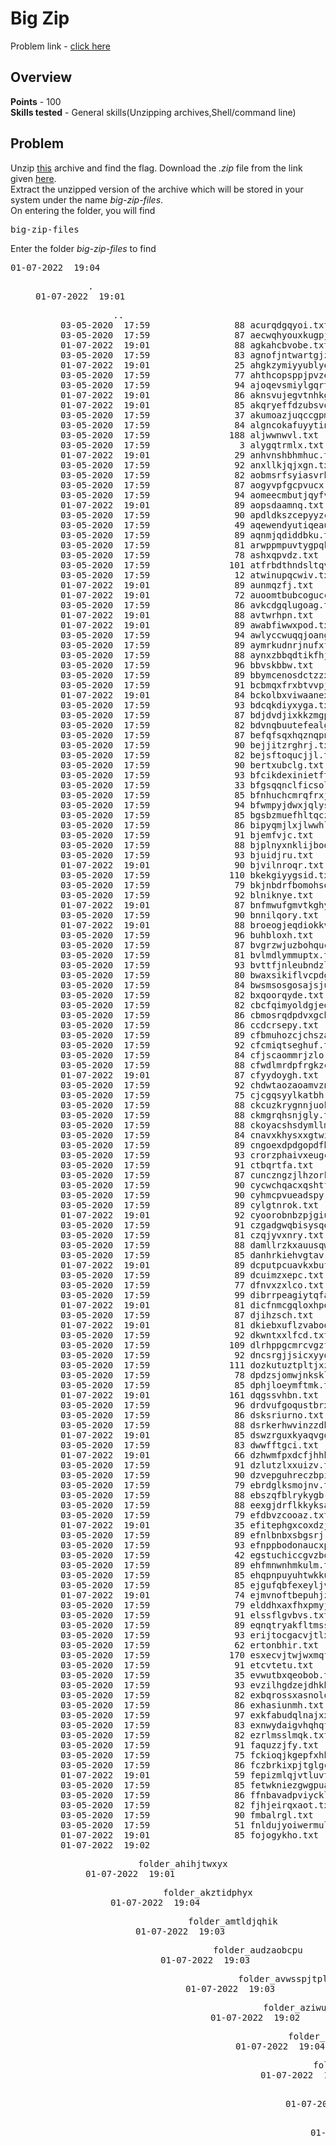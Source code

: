 <h1>Big Zip</h1>
Problem link - <a href="https://play.picoctf.org/practice/challenge/322">click here</a>
<h2>Overview</h2>
<b>Points</b> - 100<br>
<b>Skills tested</b> - General skills(Unzipping archives,Shell/command line)
<h2>Problem</h2>
Unzip <a href="https://artifacts.picoctf.net/c/554/big-zip-files.zip">this</a> archive and find the flag.
Download the <i>.zip</i> file from the link given  <a href="https://artifacts.picoctf.net/c/554/files.zip">here</a>.<br>
Extract the unzipped version of the archive which will be stored in your system under the name <i>big-zip-files</i>.<br>
On entering the folder, you will find
<pre>big-zip-files</pre>
Enter the folder <i>big-zip-files</i> to find
<pre>
01-07-2022  19:04    <DIR>          .
01-07-2022  19:01    <DIR>          ..
03-05-2020  17:59                88 acurqdgqyoi.txt
03-05-2020  17:59                87 aecwqhyouxkugpjtn.txt
01-07-2022  19:01                88 agkahcbvobe.txt
03-05-2020  17:59                83 agnofjntwartgjzq.txt
01-07-2022  19:01                25 ahgkzymiyyublyejnusurp.txt
03-05-2020  17:59                77 ahthcopsppjpvzeny.txt
03-05-2020  17:59                94 ajoqevsmiylgqrt.txt
01-07-2022  19:01                86 aknsvujegvtnhkgfhxbjz.txt
01-07-2022  19:01                85 akqryeffdzubsvowkt.txt
03-05-2020  17:59                37 akumoazjuqccgpmunktwebd.txt
03-05-2020  17:59                84 algncokafuyytinny.txt
03-05-2020  17:59               188 aljwwnwvl.txt
03-05-2020  17:59                 3 alygqtrmlx.txt
01-07-2022  19:01                29 anhvnshbhmhuc.txt
03-05-2020  17:59                92 anxllkjqjxgn.txt
03-05-2020  17:59                82 aobmsrfsyiasvrhb.txt
03-05-2020  17:59                87 aogyvpfgcpvucx.txt
03-05-2020  17:59                94 aomeecmbutjqyfvmgxcwqd.txt
01-07-2022  19:01                89 aopsdaamnq.txt
03-05-2020  17:59                90 apdldkszcepyyzcebqusit.txt
03-05-2020  17:59                49 aqewendyutiqeauv.txt
03-05-2020  17:59                89 aqnmjqdiddbku.txt
03-05-2020  17:59                81 arwppmpuvtygpqkmwewpwba.txt
03-05-2020  17:59                78 ashxqpvdz.txt
03-05-2020  17:59               101 atfrbdthndsltqvx.txt
03-05-2020  17:59                12 atwinupqcwiv.txt
01-07-2022  19:01                89 aunmqzfj.txt
01-07-2022  19:01                72 auoomtbubcogucclgmazg.txt
03-05-2020  17:59                86 avkcdgqlugoag.txt
01-07-2022  19:01                88 avtwrhpn.txt
01-07-2022  19:01                89 awabfiwwxpod.txt
03-05-2020  17:59                94 awlyccwuqqjoangsxw.txt
03-05-2020  17:59                89 aymrkudnrjnufxfdj.txt
03-05-2020  17:59                88 aynxzbbqdtikfhj.txt
03-05-2020  17:59                96 bbvskbbw.txt
03-05-2020  17:59                89 bbymcenosdctzzxcwjxhgphs.txt
03-05-2020  17:59                91 bcbmqxfrxbtvvpjm.txt
01-07-2022  19:01                84 bckolbxviwaanexbk.txt
03-05-2020  17:59                93 bdcqkdiyxyga.txt
03-05-2020  17:59                87 bdjdvdjixkkzmgpht.txt
03-05-2020  17:59                82 bdvnqbuutefealgveyiqd.txt
03-05-2020  17:59                87 befqfsqxhqznqpnmbeayfg.txt
03-05-2020  17:59                90 bejjitzrghrj.txt
03-05-2020  17:59                82 bejsftoqucjjl.txt
03-05-2020  17:59                90 bertxubclg.txt
03-05-2020  17:59                93 bfcikdexinietftdcivwdt.txt
03-05-2020  17:59                33 bfgsqqnclficsolyyzrfxh.txt
03-05-2020  17:59                85 bfnhuchcmrqfrxj.txt
03-05-2020  17:59                94 bfwmpyjdwxjqlysk.txt
03-05-2020  17:59                85 bgsbzmuefhltqczrvj.txt
03-05-2020  17:59                86 bipyqmjlxjlwwhlyiftmnboj.txt
03-05-2020  17:59                91 bjemfvjc.txt
03-05-2020  17:59                88 bjplnyxnklijbodnnll.txt
03-05-2020  17:59                93 bjuidjru.txt
01-07-2022  19:01                90 bjvilnroqr.txt
03-05-2020  17:59               110 bkekgiyygsid.txt
03-05-2020  17:59                79 bkjnbdrfbomohsofd.txt
03-05-2020  17:59                92 blniknye.txt
01-07-2022  19:01                87 bnfmwufgmvtkghydlxp.txt
03-05-2020  17:59                90 bnnilqory.txt
01-07-2022  19:01                88 broeogjeqdiokkvwxdwdk.txt
03-05-2020  17:59                96 buhbloxh.txt
03-05-2020  17:59                87 bvgrzwjuzbohquc.txt
03-05-2020  17:59                81 bvlmdlymmuptx.txt
03-05-2020  17:59                93 bvttfjnleubndzl.txt
03-05-2020  17:59                80 bwaxsikiflvcpdguzpo.txt
03-05-2020  17:59                84 bwsmsosgosajsjualveflqhz.txt
03-05-2020  17:59                82 bxqoorqyde.txt
03-05-2020  17:59                82 cbcfqimyoldgjeohtyew.txt
03-05-2020  17:59                86 cbmosrqdpdvxgchirit.txt
03-05-2020  17:59                86 ccdcrsepy.txt
03-05-2020  17:59                89 cfbmuhozcjchsza.txt
03-05-2020  17:59                92 cfcmiqtseghuf.txt
03-05-2020  17:59                84 cfjscaommrjzlo.txt
03-05-2020  17:59                88 cfwdlmrdpfrgkzc.txt
01-07-2022  19:01                87 cfyydoygh.txt
03-05-2020  17:59                92 chdwtaozaoamvzn.txt
03-05-2020  17:59                75 cjcgqsyylkatbh.txt
03-05-2020  17:59                88 ckcuzkrygnnjuokitfdwkr.txt
03-05-2020  17:59                88 ckmgrqhsnjgly.txt
03-05-2020  17:59                88 ckoyacshsdymllmxmjox.txt
03-05-2020  17:59                84 cnavxkhysxxgtwixkkp.txt
03-05-2020  17:59                89 cngoexdpdgopdfba.txt
03-05-2020  17:59                93 crorzphaivxeugcapx.txt
03-05-2020  17:59                91 ctbqrtfa.txt
03-05-2020  17:59                87 cunczngzjlhzorkzhinhiddf.txt
03-05-2020  17:59                90 cycwchqacxqshtfrpxw.txt
03-05-2020  17:59                90 cyhmcpvueadspy.txt
03-05-2020  17:59                89 cylgtnrok.txt
01-07-2022  19:01                92 cyoorobnbzpjgiutggox.txt
03-05-2020  17:59                91 czgadgwqbisysqolnn.txt
03-05-2020  17:59                81 czqjyvxnry.txt
03-05-2020  17:59                88 damllrzkxauusqwqw.txt
03-05-2020  17:59                85 danhrkiehvgtav.txt
01-07-2022  19:01                89 dcputpcuavkxbufroeyktp.txt
03-05-2020  17:59                89 dcuimzxepc.txt
03-05-2020  17:59                77 dfnvxzxlco.txt
03-05-2020  17:59                99 dibrrpeagiytqfa.txt
01-07-2022  19:01                81 dicfnmcgqloxhpobcsi.txt
03-05-2020  17:59                87 djihzsch.txt
01-07-2022  19:01                81 dkiebxuflzvaboocebgf.txt
03-05-2020  17:59                92 dkwntxxlfcd.txt
03-05-2020  17:59               109 dlrhppgcmrcvgzfxyk.txt
03-05-2020  17:59                92 dncsrgjjsicxyyotwi.txt
03-05-2020  17:59               111 dozkutuztpltjxzbewbndcp.txt
03-05-2020  17:59                78 dpdzsjomwjnksklqumyub.txt
03-05-2020  17:59                85 dphjloeymftmk.txt
01-07-2022  19:01               161 dqgssvhbn.txt
03-05-2020  17:59                96 drdvufgoqustbrxagsuz.txt
03-05-2020  17:59                86 dsksriurno.txt
03-05-2020  17:59                88 dsrkerhwvinzzdbnpfqt.txt
01-07-2022  19:01                85 dswzrguxkyaqvgqzevudu.txt
03-05-2020  17:59                83 dwwfftgci.txt
01-07-2022  19:01                66 dzhwmfpxdcfjhhhaz.txt
03-05-2020  17:59                91 dzlutzlxxuizv.txt
03-05-2020  17:59                90 dzvepguhreczbpilfplck.txt
03-05-2020  17:59                79 ebrdglksmojnv.txt
03-05-2020  17:59                88 ebszqfblrykygbr.txt
03-05-2020  17:59                88 eexgjdrflkkyksavwwvel.txt
03-05-2020  17:59                79 efdbvzcooaz.txt
01-07-2022  19:01                35 efitephgxcoxdzjrykuztrv.txt
03-05-2020  17:59                89 efnlbnbxsbgsrj.txt
03-05-2020  17:59                93 efnppbodonaucxpzeqyzltmh.txt
03-05-2020  17:59                42 egstuchiccgvzboexf.txt
03-05-2020  17:59                89 ehfmnwnhmkulm.txt
03-05-2020  17:59                85 ehqpnpuyuhtwkkutbtsoa.txt
03-05-2020  17:59                85 ejgufqbfexeyljvbzvhvti.txt
01-07-2022  19:01                74 ejmvnoftbepuhjztrpm.txt
03-05-2020  17:59                79 elddhxaxfhxpmyjzlqo.txt
03-05-2020  17:59                91 elssflgvbvs.txt
03-05-2020  17:59                89 eqnqtryakfltmss.txt
03-05-2020  17:59                93 erijtocgacvjtlxhbbiir.txt
03-05-2020  17:59                62 ertonbhir.txt
03-05-2020  17:59               170 esxecvjtwjwxmqfbp.txt
03-05-2020  17:59                91 etcvtetu.txt
03-05-2020  17:59                35 evwutbxqeobob.txt
03-05-2020  17:59                93 evzilhgdzejdhkb.txt
03-05-2020  17:59                82 exbqrossxasnolqqis.txt
03-05-2020  17:59                86 exhasiunmh.txt
03-05-2020  17:59                97 exkfabudqlnajxxhtbfvo.txt
03-05-2020  17:59                83 exnwydaigvhqhqfhup.txt
03-05-2020  17:59                82 ezrlmsslmqk.txt
03-05-2020  17:59                91 faquzzjfy.txt
03-05-2020  17:59                75 fckioqjkgepfxhhtphmi.txt
03-05-2020  17:59                86 fczbrkixpjtglgca.txt
01-07-2022  19:01                59 fepizmlqjvtluvtrfh.txt
03-05-2020  17:59                85 fetwkniezgwgpuajm.txt
03-05-2020  17:59                86 ffnbavadpviycklwm.txt
03-05-2020  17:59                82 fjhjeirqxaot.txt
03-05-2020  17:59                90 fmbalrgl.txt
03-05-2020  17:59                51 fnldujyoiwermulsc.txt
01-07-2022  19:01                85 fojogykho.txt
01-07-2022  19:02    <DIR>          folder_ahihjtwxyx
01-07-2022  19:01    <DIR>          folder_akztidphyx
01-07-2022  19:04    <DIR>          folder_amtldjqhik
01-07-2022  19:03    <DIR>          folder_audzaobcpu
01-07-2022  19:03    <DIR>          folder_avwsspjtpl
01-07-2022  19:03    <DIR>          folder_aziwuihrzs
01-07-2022  19:02    <DIR>          folder_bacjodqcbi
01-07-2022  19:04    <DIR>          folder_bbgetrgzkq
01-07-2022  19:03    <DIR>          folder_bhqrhqawuy
01-07-2022  19:01    <DIR>          folder_bkowexixjw
01-07-2022  19:01    <DIR>          folder_blruwfommb
01-07-2022  19:02    <DIR>          folder_blsoptsoyw
01-07-2022  19:04    <DIR>          folder_bonhiouupd
01-07-2022  19:02    <DIR>          folder_bsaimdjweb
01-07-2022  19:03    <DIR>          folder_cbuspegnaj
01-07-2022  19:02    <DIR>          folder_chrijeenfm
01-07-2022  19:03    <DIR>          folder_cltnqdophu
01-07-2022  19:02    <DIR>          folder_clvucdqgyl
01-07-2022  19:01    <DIR>          folder_cqwqkwgnco
01-07-2022  19:03    <DIR>          folder_cvjxzintzk
01-07-2022  19:03    <DIR>          folder_cvzmvludrs
01-07-2022  19:02    <DIR>          folder_dmjlvgcwtc
01-07-2022  19:03    <DIR>          folder_dmttswkani
01-07-2022  19:03    <DIR>          folder_dutlqpbtbe
01-07-2022  19:01    <DIR>          folder_edjlqfyqrh
01-07-2022  19:03    <DIR>          folder_ejsmvhdnkh
01-07-2022  19:02    <DIR>          folder_eqpflnlidb
01-07-2022  19:03    <DIR>          folder_etsqcjcxom
01-07-2022  19:02    <DIR>          folder_faecmxlvnp
01-07-2022  19:02    <DIR>          folder_fcfaqewzkv
01-07-2022  19:03    <DIR>          folder_fevpxssxat
01-07-2022  19:02    <DIR>          folder_fngjmsugng
01-07-2022  19:02    <DIR>          folder_fogosbxway
01-07-2022  19:01    <DIR>          folder_fqmjtuthge
01-07-2022  19:03    <DIR>          folder_fzvuudytnf
01-07-2022  19:03    <DIR>          folder_geompbqzxd
01-07-2022  19:02    <DIR>          folder_gfdesdtwcu
01-07-2022  19:03    <DIR>          folder_gmxxziwjqx
01-07-2022  19:03    <DIR>          folder_guneyklias
01-07-2022  19:03    <DIR>          folder_gyemxikwvn
01-07-2022  19:02    <DIR>          folder_hjqtcpwxby
01-07-2022  19:03    <DIR>          folder_hxarnwdtrd
01-07-2022  19:01    <DIR>          folder_hypzuqhumd
01-07-2022  19:03    <DIR>          folder_icmzigkcnw
01-07-2022  19:02    <DIR>          folder_imhdldifac
01-07-2022  19:02    <DIR>          folder_izrnblgxjd
01-07-2022  19:03    <DIR>          folder_jrcpayixfu
01-07-2022  19:02    <DIR>          folder_jwybtbdcvu
01-07-2022  19:01    <DIR>          folder_knqqchrayk
01-07-2022  19:03    <DIR>          folder_kvinourcjb
01-07-2022  19:04    <DIR>          folder_lqwdjskvcs
01-07-2022  19:03    <DIR>          folder_lwggmaaooc
01-07-2022  19:02    <DIR>          folder_lzhkhnuylz
01-07-2022  19:02    <DIR>          folder_mroxaffqrr
01-07-2022  19:03    <DIR>          folder_mtnccujynf
01-07-2022  19:03    <DIR>          folder_muyarpxlsi
01-07-2022  19:03    <DIR>          folder_mwvgvimhdc
01-07-2022  19:02    <DIR>          folder_njbcrjkdoi
01-07-2022  19:02    <DIR>          folder_nkaoakqizc
01-07-2022  19:04    <DIR>          folder_nkcavztkwb
01-07-2022  19:02    <DIR>          folder_nqbpooukfd
01-07-2022  19:02    <DIR>          folder_nscwbcvogl
01-07-2022  19:03    <DIR>          folder_ntjgibnjmx
01-07-2022  19:03    <DIR>          folder_nwspazpqqd
01-07-2022  19:04    <DIR>          folder_oetovspdce
01-07-2022  19:03    <DIR>          folder_ofovjtgpwa
01-07-2022  19:04    <DIR>          folder_oujhxaidup
01-07-2022  19:03    <DIR>          folder_ovlozxgwts
01-07-2022  19:03    <DIR>          folder_ovvezqltve
01-07-2022  19:02    <DIR>          folder_oytxufxiii
01-07-2022  19:04    <DIR>          folder_pmbymkjcya
01-07-2022  19:02    <DIR>          folder_psxdzgflqc
01-07-2022  19:03    <DIR>          folder_ptzamcbltj
01-07-2022  19:01    <DIR>          folder_qhscwikodv
01-07-2022  19:03    <DIR>          folder_qitlpxqeli
01-07-2022  19:03    <DIR>          folder_qsvuebxszi
01-07-2022  19:03    <DIR>          folder_qtpzzufiif
01-07-2022  19:01    <DIR>          folder_qxwkxseuqs
01-07-2022  19:02    <DIR>          folder_radrvnnasd
01-07-2022  19:02    <DIR>          folder_rasawtmevb
01-07-2022  19:03    <DIR>          folder_rjbcmioctq
01-07-2022  19:03    <DIR>          folder_rjvnlxyofr
01-07-2022  19:01    <DIR>          folder_rzmrqygplj
01-07-2022  19:02    <DIR>          folder_sbvaeypacm
01-07-2022  19:02    <DIR>          folder_sowfjtixdy
01-07-2022  19:04    <DIR>          folder_sxabgsqxvb
01-07-2022  19:03    <DIR>          folder_tbhshnnhwd
01-07-2022  19:04    <DIR>          folder_tdhydyuvdy
01-07-2022  19:01    <DIR>          folder_tjrjqqmiku
01-07-2022  19:02    <DIR>          folder_trxwljhoxs
01-07-2022  19:02    <DIR>          folder_tsqkkiiovy
01-07-2022  19:02    <DIR>          folder_twuizabyzr
01-07-2022  19:01    <DIR>          folder_upmnuvdruy
01-07-2022  19:04    <DIR>          folder_uqzuntjyvm
01-07-2022  19:02    <DIR>          folder_usagrfaixh
01-07-2022  19:01    <DIR>          folder_uxvqunebny
01-07-2022  19:03    <DIR>          folder_vikrydtvwa
01-07-2022  19:02    <DIR>          folder_vkbphysfda
01-07-2022  19:04    <DIR>          folder_vlsainekkd
01-07-2022  19:01    <DIR>          folder_vpveoiyibn
01-07-2022  19:04    <DIR>          folder_vutirmgutz
01-07-2022  19:04    <DIR>          folder_wdhgdgrbfc
01-07-2022  19:02    <DIR>          folder_wgdcdmekky
01-07-2022  19:03    <DIR>          folder_wrdnrcybcd
01-07-2022  19:02    <DIR>          folder_wxadangttv
01-07-2022  19:01    <DIR>          folder_wxwuccjcgo
01-07-2022  19:02    <DIR>          folder_xcjkkezjhy
01-07-2022  19:04    <DIR>          folder_xcrvrhtzsx
01-07-2022  19:03    <DIR>          folder_xehkkhqjny
01-07-2022  19:03    <DIR>          folder_xikaalbeii
01-07-2022  19:04    <DIR>          folder_xmhgnljztz
01-07-2022  19:02    <DIR>          folder_xncqtawnlz
01-07-2022  19:02    <DIR>          folder_xtshijybzy
01-07-2022  19:03    <DIR>          folder_ykefifmclf
01-07-2022  19:01    <DIR>          folder_ywdgheanll
01-07-2022  19:03    <DIR>          folder_yxrogskwkf
01-07-2022  19:02    <DIR>          folder_yyocxcaojm
01-07-2022  19:01    <DIR>          folder_zcnvekqcsp
01-07-2022  19:02    <DIR>          folder_zxncalkvzm
03-05-2020  17:59                95 foscvapeukcj.txt
03-05-2020  17:59                81 fozjmvtltsrrnlinlvika.txt
03-05-2020  17:59                87 fqyrjgsncfofueunn.txt
03-05-2020  17:59                88 fudfsewmaafsbniiyktzr.txt
03-05-2020  17:59                83 fvrapzgdkhtotqqwxntpkdg.txt
03-05-2020  17:59                92 fvwfxrzdgyvljfwfogpz.txt
01-07-2022  19:01                92 fwuybefdoofkyrvgouwz.txt
01-07-2022  19:01                88 fxmywnktcrvdeqkmfe.txt
01-07-2022  19:01                80 fyhcvbucfglxobq.txt
01-07-2022  19:01                85 fyhthtqanefcqiqkwmpst.txt
03-05-2020  17:59               169 fymuoazrfsnxecsvgtzn.txt
03-05-2020  17:59                89 fzkzwxylpgnoeoxtt.txt
03-05-2020  17:59                90 fzucrufdpuplrinccgm.txt
03-05-2020  17:59                82 gbdmyfpixqbrlmkzys.txt
03-05-2020  17:59                46 gbeflxegbqgh.txt
03-05-2020  17:59                90 gctmujtpbeuowqktskbdwwc.txt
01-07-2022  19:01                83 gdejqcrteheraawufydir.txt
03-05-2020  17:59                81 ggjvczcruzkkmftr.txt
03-05-2020  17:59                90 ggpvwvhmzbhvzwcpahfzf.txt
01-07-2022  19:01                21 gigulxxejwckol.txt
03-05-2020  17:59                87 gkfhhpvyoajvjmdthlpo.txt
03-05-2020  17:59                95 gkfzsbtnuklomoeihnr.txt
01-07-2022  19:01                79 gkqhpxxarsxwxqn.txt
01-07-2022  19:01                96 gkwjldgxkzflahh.txt
01-07-2022  19:01                88 gmdzwcfh.txt
01-07-2022  19:01                37 gnvqxpacdymyijixhdb.txt
03-05-2020  17:59                90 gqnfawhjzrstw.txt
01-07-2022  19:01                88 gqoghzrxnfzxve.txt
03-05-2020  17:59                85 gsozpsblaquyqubqzmzbvdhn.txt
03-05-2020  17:59                89 gubhbqcbyabdpbm.txt
03-05-2020  17:59                86 guhdpkchn.txt
01-07-2022  19:01                89 guhmqinbazvgovwjxf.txt
03-05-2020  17:59                86 gwkbakqqr.txt
03-05-2020  17:59                23 gwpknueybwxg.txt
03-05-2020  17:59                82 gxvdvbvlrvqpxrwlyfvhjea.txt
03-05-2020  17:59               104 gzcicadxxdhdlazay.txt
03-05-2020  17:59                86 gzmlzunurqco.txt
03-05-2020  17:59                90 gzunuopftivut.txt
03-05-2020  17:59                81 hbmvswuso.txt
03-05-2020  17:59                89 hcfiukmxxznnhrhujg.txt
03-05-2020  17:59                90 hcigdurjdsdxppicqek.txt
03-05-2020  17:59                82 hcshrptzbru.txt
03-05-2020  17:59                90 hcwfqhgxmgactlgupuvjji.txt
03-05-2020  17:59                88 hczpmrstcfz.txt
03-05-2020  17:59                28 heacmdencfnuswak.txt
03-05-2020  17:59                91 hehqscbcpnublxaybula.txt
01-07-2022  19:01                87 henbmugabzzqokxpydbsufai.txt
03-05-2020  17:59                93 hhqpobbwl.txt
03-05-2020  17:59                86 hhrqhaqqwgwgeoijgnievqt.txt
03-05-2020  17:59                91 hjezfeetfgpo.txt
03-05-2020  17:59                19 hkpqijxokeigqxfplafskhvf.txt
03-05-2020  17:59                89 hlbummkhnqv.txt
03-05-2020  17:59               175 hllhxlvvdgiii.txt
03-05-2020  17:59                88 hlwulnwujjmmoezjm.txt
03-05-2020  17:59                26 hmdkumdh.txt
03-05-2020  17:59                91 hoabnwdmqxtvjidouyl.txt
03-05-2020  17:59                89 hoknooruxubzdylidmxmirpx.txt
03-05-2020  17:59                83 hoqzvcxttkbxzpdiihkm.txt
03-05-2020  17:59                85 hozkukutzpzxdkyv.txt
03-05-2020  17:59                89 hquhlocwkeobuxpzwj.txt
03-05-2020  17:59                86 hsotdrvwofionfjgulbdwun.txt
03-05-2020  17:59                89 hulepsmrgwvxuyac.txt
03-05-2020  17:59                98 hurelfscaplaustaibkv.txt
03-05-2020  17:59                96 hvyesmomjlilmwbk.txt
03-05-2020  17:59                80 hwszdzwihufkjk.txt
01-07-2022  19:01                86 hwyilhqczfuynxszcmhshp.txt
01-07-2022  19:01                89 hyigflomcweq.txt
03-05-2020  17:59                91 hylbekyrhmdnfzpbffz.txt
03-05-2020  17:59                83 iadfbuucsuh.txt
03-05-2020  17:59                80 iaigmrupwabdslyfnae.txt
01-07-2022  19:01                93 idvvniidkwcpwuavzgvqfn.txt
03-05-2020  17:59                91 ifvfczvcjyuesxiltlzyvzcw.txt
03-05-2020  17:59                84 igikhevnxqkczkbpkz.txt
03-05-2020  17:59                87 igqecbsf.txt
03-05-2020  17:59                90 igxzpywy.txt
03-05-2020  17:59                32 ihdqlnnfpedd.txt
03-05-2020  17:59               111 ihuiuiltlas.txt
03-05-2020  17:59                89 ikcgeram.txt
01-07-2022  19:01                84 ikurqussssfhpfcbw.txt
01-07-2022  19:01                90 ilmgqurbzs.txt
03-05-2020  17:59                93 inczjboudkdqwjltstjbi.txt
03-05-2020  17:59                95 inhhxzpctl.txt
03-05-2020  17:59                83 iqjjivkwlgsiqj.txt
03-05-2020  17:59                88 iserhlwdhhc.txt
03-05-2020  17:59                94 itkmaptvdhmabicd.txt
01-07-2022  19:01                91 itttrfbeajzjmgufqwueip.txt
03-05-2020  17:59                91 iulkpjkvdjmgnechkpg.txt
03-05-2020  17:59                80 iwbtrxdiufdapybozsl.txt
03-05-2020  17:59               180 iwhnbrelcihfsnlailg.txt
03-05-2020  17:59                86 iwqsvthweriaeryzlsulavq.txt
03-05-2020  17:59                89 ixnjdvrtxbjqokbklmksqm.txt
01-07-2022  19:01                71 iynjmlifzqlnf.txt
03-05-2020  17:59                89 iyqhdruthzvgf.txt
03-05-2020  17:59                85 izktphvzmx.txt
03-05-2020  17:59                88 jfhfsilzxewqxooqpius.txt
01-07-2022  19:01                90 jflgpeyjfsnzmomlokdut.txt
03-05-2020  17:59                83 jhohfyuhp.txt
01-07-2022  19:01                75 jhutpvthg.txt
03-05-2020  17:59                82 jkmaaypzg.txt
03-05-2020  17:59                94 jkpohoxp.txt
03-05-2020  17:59                89 jkshtszwkbvw.txt
03-05-2020  17:59                64 jktgoqaioszlmjlt.txt
03-05-2020  17:59                89 jmldtllmiobmxwxcxsatpbr.txt
03-05-2020  17:59                89 jowjtidhtqncswpx.txt
03-05-2020  17:59                84 jppbdlyppdicnjfhqqplaq.txt
03-05-2020  17:59                15 jpvaawkrpno.txt
03-05-2020  17:59                88 jrdzivoqwdmt.txt
01-07-2022  19:01                94 jvuiuibk.txt
03-05-2020  17:59                80 jvutlpnevmtboneswt.txt
03-05-2020  17:59                86 jwdwrzfxwmdu.txt
01-07-2022  19:01                85 jwhddpxrgckcchaeqsbclf.txt
03-05-2020  17:59                90 jxoqjwwage.txt
03-05-2020  17:59                85 jxphwcnirjanihihymjyotnz.txt
03-05-2020  17:59                86 jymvxvmlxwnojaynyuzamnj.txt
03-05-2020  17:59                82 jzbmhbzsoqmhfxnyj.txt
03-05-2020  17:59                84 jzuufffekpzrdshaibfdsfu.txt
01-07-2022  19:01                13 kbigbmtuanrxj.txt
03-05-2020  17:59                87 kdcygrtjixqlqnn.txt
01-07-2022  19:01                85 kdtzhmumpbdcr.txt
03-05-2020  17:59                88 kgbmufixh.txt
03-05-2020  17:59                93 kgpolzqkdbavyrvm.txt
03-05-2020  17:59               100 kgupjbjaa.txt
03-05-2020  17:59                92 kgyovjhklqabaiiqzklp.txt
03-05-2020  17:59                87 kluznzqjbjepvgcfk.txt
03-05-2020  17:59               174 kmlrkidnutaaggcfeicg.txt
03-05-2020  17:59                89 knesokyylaazfltheeavxwv.txt
03-05-2020  17:59                88 knylvfpaaiucxiwpt.txt
03-05-2020  17:59                93 koknpgnzbklskbqnpcsqgf.txt
01-07-2022  19:01                79 kpszqscdipfflxwxfcczn.txt
03-05-2020  17:59                68 kqjgxygvxwsp.txt
03-05-2020  17:59                74 kqyrqqloqkrh.txt
03-05-2020  17:59                88 kwnzohtzewlqujptaybq.txt
03-05-2020  17:59                94 kwpyxkrrmuz.txt
03-05-2020  17:59                90 kyxoixiivxesjgywr.txt
03-05-2020  17:59                91 kzfxmoonx.txt
03-05-2020  17:59                89 labweacjjcleidjgscyaeaoy.txt
03-05-2020  17:59                85 ladtlepqyxiyqfgyvwp.txt
03-05-2020  17:59                82 lagucpalrlsmsdkoxlkns.txt
03-05-2020  17:59                15 lakibsjsvindcsk.txt
03-05-2020  17:59                91 lcvbkbfdrgakwjxguw.txt
03-05-2020  17:59                87 lhirneytcbvupaowpp.txt
03-05-2020  17:59                38 lhzrwpfuftfsdx.txt
01-07-2022  19:01                88 lioabyvs.txt
01-07-2022  19:01                85 lmexkvjieicmhbjmaf.txt
03-05-2020  17:59                90 lmkcegutdbgahloqyiej.txt
03-05-2020  17:59                89 lnratoibanshvoimywqgvbr.txt
03-05-2020  17:59                86 loylojqjmvtkoxetujlbp.txt
03-05-2020  17:59                 6 loznrwjjvgaoxzethfony.txt
03-05-2020  17:59                53 lpewtpkurdmcivfpw.txt
03-05-2020  17:59                31 lpfcpqdncbbonzhytflqx.txt
03-05-2020  17:59                86 lrsxwxel.txt
03-05-2020  17:59                84 ltmvvgvcw.txt
03-05-2020  17:59                94 lugfmhbugaurpyetqnnvibn.txt
03-05-2020  17:59                75 luvmwxfyjxcjn.txt
03-05-2020  17:59                38 luzzwsphatdbxw.txt
03-05-2020  17:59                89 lwhwbzyuf.txt
03-05-2020  17:59                87 lwkpjdkdhut.txt
03-05-2020  17:59                90 lwqqokpbncexepn.txt
03-05-2020  17:59                91 lxoueirqluunsisptz.txt
01-07-2022  19:01                55 lynhdakni.txt
03-05-2020  17:59                85 lztpmeovkyegaumydnq.txt
03-05-2020  17:59                92 mawkekrqhvvwlzswxsn.txt
03-05-2020  17:59                78 mazytbifqdmpflxecqaul.txt
03-05-2020  17:59                85 mcjgpzyfqkjkgcqxunw.txt
03-05-2020  17:59                90 mdaoqswueetfvavpzevzdw.txt
03-05-2020  17:59                90 mdapxsgbre.txt
03-05-2020  17:59                95 mkpjzioedctmolj.txt
01-07-2022  19:01                82 mktyhgmedcj.txt
01-07-2022  19:01                90 mkyhrzdcmsnwqdmpuqftz.txt
03-05-2020  17:59                88 mlbsobewwehpoilqccqq.txt
01-07-2022  19:01                45 mlowsathkwra.txt
03-05-2020  17:59                91 mnffkxcceikkzqfebh.txt
03-05-2020  17:59                84 mnwbicbqadbbegu.txt
03-05-2020  17:59                88 mpurnvnohzhutjfmiu.txt
03-05-2020  17:59                55 msmolavdvnzt.txt
03-05-2020  17:59                91 muejxoonumiwhmek.txt
03-05-2020  17:59                93 musfdvthnijxnbspt.txt
03-05-2020  17:59                69 mutkumdxww.txt
03-05-2020  17:59                87 mwmyugpjpvhesgjd.txt
03-05-2020  17:59               128 mxnbugmfsuwdeo.txt
01-07-2022  19:01                40 mxnenstayuxpupziqjlpfdo.txt
01-07-2022  19:01                91 myjdwgkvo.txt
01-07-2022  19:01                34 myllpxocxggltjitnkyc.txt
03-05-2020  17:59                87 nabxbvqxwlptb.txt
01-07-2022  19:01                82 nbdrisadyqmbapbdapf.txt
03-05-2020  17:59                90 nbnmjtavrdtrkyyronbirqk.txt
03-05-2020  17:59                20 ndahzeirpzyrjrrrlo.txt
03-05-2020  17:59                78 ndrjliqu.txt
03-05-2020  17:59                93 negcjkqxc.txt
03-05-2020  17:59                93 nerygxvybsmlxg.txt
03-05-2020  17:59                92 nfahnxwtdgesfaog.txt
01-07-2022  19:01                78 nfdkjrqglezwylcglcrqhytf.txt
03-05-2020  17:59                90 nftmxkynxgcokemtmsrkvpj.txt
03-05-2020  17:59               103 niltnyuyyoiybvwke.txt
03-05-2020  17:59                77 nlaglqpeemkyxtnadztngnys.txt
01-07-2022  19:01                88 nminpgfxsvzoc.txt
03-05-2020  17:59                38 nnjxmsexpcj.txt
03-05-2020  17:59                82 nplrvqikgrndvtzwfv.txt
03-05-2020  17:59                93 nqdokgbicrkkf.txt
03-05-2020  17:59                91 nrwufccyznzbmdjkwde.txt
03-05-2020  17:59                52 nsisvfypckrydbal.txt
03-05-2020  17:59                89 nudrvwvzlcipmebuqkscfznb.txt
03-05-2020  17:59                76 nvccqmzzmznnmq.txt
03-05-2020  17:59                90 nvixklboaujqqdzhvlvm.txt
03-05-2020  17:59                86 nvppzzhdqjlffsqqyx.txt
03-05-2020  17:59                89 nvsghmstomql.txt
03-05-2020  17:59                91 nwfwmqyzujbofaqrlcgkau.txt
01-07-2022  19:01                85 nwnxoxtlidzwcwcuubju.txt
01-07-2022  19:01                80 nxtyfwwnnifcisepihw.txt
03-05-2020  17:59                87 oafxnlzsdeph.txt
03-05-2020  17:59               177 oanhzoiauztbij.txt
01-07-2022  19:01                95 obkldvnhir.txt
03-05-2020  17:59                94 ocdgtzdftcaenemwv.txt
03-05-2020  17:59                72 ocftbzwpjvjunentuho.txt
03-05-2020  17:59                61 oepziofjzvxzf.txt
03-05-2020  17:59                52 ogfjjioyc.txt
03-05-2020  17:59               116 ogmkhuwrbzaoxhgt.txt
03-05-2020  17:59                89 ohbrugkrqdzrc.txt
03-05-2020  17:59                85 ohnfmgfslnyniqkfelxywvqv.txt
03-05-2020  17:59               103 oiquvgpgsietbcn.txt
03-05-2020  17:59                87 okyinrlby.txt
03-05-2020  17:59                86 oliiqtgwyapghbbqrejdsy.txt
03-05-2020  17:59                77 olukbfmlzimwdy.txt
03-05-2020  17:59               108 opkxmpzjvfv.txt
03-05-2020  17:59                88 oqojqevzmm.txt
03-05-2020  17:59               101 ordiqeyhqhterhpgr.txt
03-05-2020  17:59                87 orpqklok.txt
03-05-2020  17:59                84 osgowakqhnojyxenxigpd.txt
03-05-2020  17:59                79 otfmczvihptqh.txt
01-07-2022  19:01                92 otgjjdbhookj.txt
03-05-2020  17:59                93 othqbrdcucqydfbrfbfnwvg.txt
03-05-2020  17:59                89 oujpltnclskf.txt
01-07-2022  19:01                78 owjmbhlx.txt
03-05-2020  17:59                92 owynsggv.txt
03-05-2020  17:59                83 oxbcyjsy.txt
03-05-2020  17:59                83 oyhvawfuodcb.txt
03-05-2020  17:59                91 oyhyyadlafunm.txt
01-07-2022  19:01                10 oypvhxdlutsjw.txt
03-05-2020  17:59                89 ozqcgkzoqibsbmtv.txt
01-07-2022  19:01                86 pbrianutzpe.txt
01-07-2022  19:01                91 pcbowrabxhkhdycfdeutlv.txt
03-05-2020  17:59                80 pcobojcwfgb.txt
03-05-2020  17:59                56 pgdfigcbkgw.txt
01-07-2022  19:01               172 phgwknangvjwvweju.txt
03-05-2020  17:59                89 phtjykaw.txt
03-05-2020  17:59                29 pidwbnzrhiya.txt
03-05-2020  17:59                80 piruvhpiqgpvg.txt
03-05-2020  17:59                89 plhcwzkgaxubkwp.txt
03-05-2020  17:59                88 plrvgfoxowuc.txt
03-05-2020  17:59                93 pnjqxbzkwayxolvpge.txt
03-05-2020  17:59                90 porfrnktxkqplbvxzl.txt
03-05-2020  17:59                83 poxdgunpbeftusbv.txt
03-05-2020  17:59               185 ppkaxzgvmjkkmcjru.txt
03-05-2020  17:59                88 ppyxzwwuzxtgggc.txt
01-07-2022  19:01                89 pqotjtsrcdj.txt
01-07-2022  19:01                93 prshiwdgulpwt.txt
03-05-2020  17:59                86 ptghloaglxagbug.txt
03-05-2020  17:59                88 pwmjsfht.txt
03-05-2020  17:59                89 pxufvmubuhqaxjgytt.txt
01-07-2022  19:01                90 pydlreuuhooqon.txt
03-05-2020  17:59                91 pzqwqlunpxt.txt
01-07-2022  19:01                91 qatqgoew.txt
03-05-2020  17:59                83 qavphnhpze.txt
03-05-2020  17:59                91 qfpznsodzfbgbte.txt
03-05-2020  17:59                83 qhcsrwkdjubcncgz.txt
01-07-2022  19:01                89 qighuhrapcnu.txt
03-05-2020  17:59                91 qitzytbftwggyuamfit.txt
03-05-2020  17:59                84 qjhjgoniiqrph.txt
03-05-2020  17:59                92 qkqypdqcnbpwbgchxurx.txt
03-05-2020  17:59                77 qlaohuqgjpdyfbznj.txt
03-05-2020  17:59                78 qmjisezmkw.txt
03-05-2020  17:59                96 qniqkefwtdkjxnrsik.txt
01-07-2022  19:01                77 qnlpfghezxdgmlvy.txt
01-07-2022  19:01                89 qpxalmjknomijipeqaxzo.txt
03-05-2020  17:59                85 qpxlajduvcbhgyioy.txt
03-05-2020  17:59                90 qqdlfwdsqlayz.txt
03-05-2020  17:59                88 qqznmhjnsfnihftpsvthyz.txt
03-05-2020  17:59                79 qrvfpaupaplfzongmeztux.txt
01-07-2022  19:01                89 qskjuskeybtgic.txt
03-05-2020  17:59                82 qtkztgnqlx.txt
03-05-2020  17:59                87 qtupdddtqzvhdrwmeb.txt
03-05-2020  17:59                86 qwkhudiafa.txt
01-07-2022  19:01               108 qxftrkqoiozcmwjomjwcbqvc.txt
03-05-2020  17:59                87 qzfcymdexnnnuyqeblcdn.txt
03-05-2020  17:59                91 qzhqasnjedflxgtwlifhj.txt
03-05-2020  17:59                87 ragljzwquq.txt
03-05-2020  17:59                84 rbgkhxrktuzuedgcrjpba.txt
03-05-2020  17:59                17 rdopbrwkxdcqtz.txt
01-07-2022  19:01                90 reunufsxxpqf.txt
03-05-2020  17:59                89 rgxnyqfqhqyyjurcxvp.txt
03-05-2020  17:59                51 rkuxuphxufceo.txt
03-05-2020  17:59                89 rmkwitevckieq.txt
03-05-2020  17:59                88 rnfrrfdptjbkiugnvro.txt
03-05-2020  17:59                86 rojidkzkgtgraz.txt
03-05-2020  17:59                89 rpwmhjfylmoukjdxodtahy.txt
03-05-2020  17:59                88 rsojcceyrhrufm.txt
03-05-2020  17:59                93 rsrmvkrbfpxgeukobyz.txt
03-05-2020  17:59                86 rufgczrvlaavlcm.txt
01-07-2022  19:01                83 rxabjiwplbcb.txt
03-05-2020  17:59                 6 rxohaqrmsfjwtc.txt
01-07-2022  19:01                75 rxyhwlastxfmu.txt
01-07-2022  19:01                88 ryowcrsnrbygmemvlafonxgo.txt
03-05-2020  17:59                89 saoqlbhzb.txt
01-07-2022  19:01                90 sawlzumoaxbih.txt
03-05-2020  17:59               102 sbqtyaixzakfy.txt
01-07-2022  19:01                91 scfwnmzfsuozcuwbnenon.txt
03-05-2020  17:59               171 scouxhgldwm.txt
03-05-2020  17:59                94 scpsawhhyzanqhhvg.txt
03-05-2020  17:59                77 sdxexozxzohj.txt
03-05-2020  17:59                87 sfvauurhgtw.txt
03-05-2020  17:59                89 shyhisfnotafnky.txt
03-05-2020  17:59                89 sipepnbn.txt
03-05-2020  17:59                85 sivybvtnkehpbhwwnejbw.txt
03-05-2020  17:59                89 sjficysli.txt
03-05-2020  17:59               185 slojtjbfdysd.txt
03-05-2020  17:59                86 sluhtjgoc.txt
03-05-2020  17:59                87 slzekiyxembkvrwjjzfwkmnm.txt
01-07-2022  19:01                49 smutqylynapqbrh.txt
03-05-2020  17:59                90 smytockhnqouaezwtxbxq.txt
03-05-2020  17:59                95 snkwhnfbmmeljmhea.txt
03-05-2020  17:59                88 snqnlfaufzgdph.txt
03-05-2020  17:59                17 soykgsdkbbeoatuvb.txt
03-05-2020  17:59                85 spviepnlpopjvwvlweuagy.txt
01-07-2022  19:01                88 ssmwjuiub.txt
01-07-2022  19:01                88 suawuatubrfzbkl.txt
03-05-2020  17:59                85 sujbuvpsfh.txt
03-05-2020  17:59                74 suroxbcbfjrwdchqls.txt
03-05-2020  17:59                83 suxljebfmjnv.txt
01-07-2022  19:01               107 swgpdjpocr.txt
03-05-2020  17:59                85 syiznwaqmxjeltnzrtvhfl.txt
03-05-2020  17:59                96 szcbxardrjyvtnyzn.txt
03-05-2020  17:59                85 szhmvimlfn.txt
03-05-2020  17:59                86 taxogizsavngyqco.txt
01-07-2022  19:01                95 tcekkbmo.txt
01-07-2022  19:01                96 tfpqclzsf.txt
01-07-2022  19:01                71 tgkvwlavybixabithy.txt
03-05-2020  17:59                96 tlyyzuweiotaotmzznn.txt
03-05-2020  17:59                30 tmtekkrhdjseefxugjfy.txt
03-05-2020  17:59                82 tnnqytiydjkeofzrgdxthtu.txt
03-05-2020  17:59                90 tnxwqvnsdfwp.txt
03-05-2020  17:59                92 tnygdafzyr.txt
03-05-2020  17:59                18 tqasbpvyjs.txt
03-05-2020  17:59                91 trkmqvbvtqnlxm.txt
03-05-2020  17:59                82 ttbvtrsgl.txt
03-05-2020  17:59                90 twckbwwhhpygafpv.txt
03-05-2020  17:59               105 twmrrusiqrzpgm.txt
01-07-2022  19:01               102 txfgqnphofpo.txt
03-05-2020  17:59                91 txfhoypzpz.txt
03-05-2020  17:59                83 txtahhgfzib.txt
03-05-2020  17:59                93 tzivpxzkrpun.txt
03-05-2020  17:59                84 ubcrgcwryxqt.txt
03-05-2020  17:59                94 ubtcdqfaaqglwugouehfjyo.txt
01-07-2022  19:01                98 udwmyvjwnzljb.txt
03-05-2020  17:59                91 uejxiiqealpqmmunofjgcl.txt
03-05-2020  17:59                85 ugnbaaznfllmocsnhftbcpw.txt
03-05-2020  17:59                87 uhovkokybcizvlbzgzvyngjg.txt
01-07-2022  19:01               108 uimgkfjlmbdmjoyeoe.txt
01-07-2022  19:01                89 ukftcegwwlbuvaqxflpxt.txt
01-07-2022  19:01                88 ulwyjnmxenuyyoyrqasc.txt
01-07-2022  19:01                84 ulztgogf.txt
03-05-2020  17:59                99 umcndevrkoatueif.txt
03-05-2020  17:59                81 umsjksiqphtdkdddydujzl.txt
03-05-2020  17:59                91 umxyzvbz.txt
03-05-2020  17:59                87 uqjhptjazwevtfqafvu.txt
01-07-2022  19:01                83 ureanadwankljtbpocp.txt
03-05-2020  17:59                85 utrkamzhdhpuackij.txt
03-05-2020  17:59                80 uvinhafvwaldnoxsgz.txt
01-07-2022  19:01                89 uvofvqukcuxmlotxoqussduf.txt
03-05-2020  17:59                91 uvwgibrtjpqa.txt
01-07-2022  19:01                86 uvyjfdislejpn.txt
01-07-2022  19:01                98 uwfsfmosmfezhqfeq.txt
03-05-2020  17:59                80 uxredxjgfxeurzewa.txt
03-05-2020  17:59                90 uynkcgxxxluchbxadr.txt
03-05-2020  17:59                80 uzzrpnwcaceghqhxqjz.txt
03-05-2020  17:59               177 vayqcbxtisxxzg.txt
01-07-2022  19:01                93 vdnjwfmgmhiagflvedwmrk.txt
03-05-2020  17:59                93 veizfqtosbxqzgc.txt
03-05-2020  17:59                60 veudvsrupby.txt
03-05-2020  17:59                92 veztswiqivylkwqsmxyd.txt
01-07-2022  19:01                82 vjlibysujuvorpddlcu.txt
03-05-2020  17:59                89 vjlsigcmfcisph.txt
03-05-2020  17:59                82 vlbwpmlwctvxwjwdmlwq.txt
03-05-2020  17:59                95 vmcscwvsvvpcbzp.txt
01-07-2022  19:01                82 vpepzgfoyasata.txt
01-07-2022  19:01                89 vsfkuawutriobuwwy.txt
03-05-2020  17:59                91 vvcosswcazsiosvddss.txt
03-05-2020  17:59                87 vvsfixcfpuvbrd.txt
01-07-2022  19:01                51 vvsldkyvnshpgosv.txt
03-05-2020  17:59                90 vxlkusqrjhjs.txt
03-05-2020  17:59                93 vzrhsvjknnfbvnzmjbpciuak.txt
01-07-2022  19:01                85 wafgtynhxbkjxnss.txt
01-07-2022  19:01                59 wawmxytelorkvhfiowdenj.txt
01-07-2022  19:01                90 wbmqkutyigfrh.txt
03-05-2020  17:59                39 wccymzfvediiuimha.txt
03-05-2020  17:59               114 wgxqmvdqldjpxne.txt
03-05-2020  17:59                83 whstzlejwosej.txt
01-07-2022  19:01                90 wiymtotartocyf.txt
03-05-2020  17:59                79 wjldtrtkfv.txt
03-05-2020  17:59                89 wjpicjnlmorqwesy.txt
03-05-2020  17:59                88 wkabzdzslozwnoactzrt.txt
01-07-2022  19:01                94 wllvhbozoigtjcqgse.txt
01-07-2022  19:01               170 wlpqpvlsh.txt
03-05-2020  17:59                85 wovwbzmuldziqzzttp.txt
03-05-2020  17:59                92 wrsfdluutbxeagwszquvd.txt
03-05-2020  17:59                88 wrvgtmdoistuobghvi.txt
03-05-2020  17:59                82 wsqjxtoti.txt
01-07-2022  19:01                76 wssrptjnzzeeoh.txt
03-05-2020  17:59                90 wuxsvbflq.txt
03-05-2020  17:59                87 wwnonytbdwftixpfwy.txt
01-07-2022  19:01                91 wwzxglifrpkoabsdfg.txt
03-05-2020  17:59                83 wyrsaruizpmvcrttfwjguawl.txt
03-05-2020  17:59                90 xagvumrwiepkglppclc.txt
03-05-2020  17:59                83 xcguovwoachzi.txt
01-07-2022  19:01                77 xdhwafkszvwllrojcqio.txt
03-05-2020  17:59                84 xdwdwowerwpetvaoure.txt
03-05-2020  17:59                78 xhppilwlshyhuwtx.txt
03-05-2020  17:59                83 xjszwxsrl.txt
03-05-2020  17:59                87 xkbkevnipvewpyrnv.txt
03-05-2020  17:59                86 xkjkiuogdldj.txt
03-05-2020  17:59                88 xkugsaplesryeprilahbvd.txt
03-05-2020  17:59                82 xnogetim.txt
03-05-2020  17:59                96 xolsrazt.txt
03-05-2020  17:59                84 xqmiicncyvfoxcxb.txt
03-05-2020  17:59                85 xroawpwniqdoub.txt
01-07-2022  19:01                91 xskupixdxqvmnalpkjvzb.txt
01-07-2022  19:01                84 xtgbwnrpwqwdze.txt
01-07-2022  19:01                93 xtjbciepqpixsidxgahsram.txt
03-05-2020  17:59                78 xtjhjufr.txt
03-05-2020  17:59                63 xtnkikiuijqidjx.txt
03-05-2020  17:59                88 xtplbemvlgifjomjqqto.txt
03-05-2020  17:59                70 xujhonkbpyzxxaqiwfclqp.txt
03-05-2020  17:59                80 xvnovymxtyiosuwgoinxqhf.txt
03-05-2020  17:59                88 xvwxjvbrjspvwwphvmcn.txt
03-05-2020  17:59                91 xwggtizpjvdutejhc.txt
03-05-2020  17:59                96 xwpyjxuwmzwwgkefxt.txt
03-05-2020  17:59                17 xyjjhhswcepbzksyzrd.txt
03-05-2020  17:59                90 xzkawplgtvtm.txt
03-05-2020  17:59                67 ybgdtrgpuhpot.txt
03-05-2020  17:59                82 ybvknjiztvgotqcpgnccpbqg.txt
03-05-2020  17:59                94 ydpcvqoysguoxhnmlodk.txt
03-05-2020  17:59                84 yeptrvckrhuwfimgeytzqg.txt
03-05-2020  17:59                91 yeqghejqrzpxprde.txt
03-05-2020  17:59                85 yfzfozrd.txt
03-05-2020  17:59                64 yhnajnvvgoqntnzmdp.txt
01-07-2022  19:01                80 yivlxdqpctyfuxoog.txt
03-05-2020  17:59                82 yjxxuzromduzjzgqvoios.txt
03-05-2020  17:59                91 ykbjwetkjmwskjkfprjpny.txt
03-05-2020  17:59                92 ykizimmgjph.txt
03-05-2020  17:59                93 ykuwswsgcgbyecoym.txt
03-05-2020  17:59               109 ymmikrfjzcucd.txt
03-05-2020  17:59                78 yokqofrepnycbbnlaxpmhdiy.txt
03-05-2020  17:59                92 ypsjrrcrsp.txt
03-05-2020  17:59                82 yrklfegpxx.txt
03-05-2020  17:59                83 ysxdtfvylvafhpebl.txt
03-05-2020  17:59                85 ywfgtfbiyxzwscjlxxhdbf.txt
01-07-2022  19:01                91 ywyjjpgjnkjrkymdxvjgxfiw.txt
03-05-2020  17:59                93 yxnxilkirf.txt
03-05-2020  17:59                91 yxqxofysf.txt
03-05-2020  17:59                88 yzjvgnssdyyujvhvaxthd.txt
03-05-2020  17:59                79 yzsurahwnmr.txt
01-07-2022  19:01                89 yzunapnldzhvskbxkbetuwjf.txt
01-07-2022  19:01                81 zalcbnapsal.txt
03-05-2020  17:59                80 zaqoczdgeeduycqhtinlaptr.txt
03-05-2020  17:59                88 zaxqjrlw.txt
03-05-2020  17:59                82 zdjsuwup.txt
03-05-2020  17:59                85 zdvkklehmcwljjizb.txt
03-05-2020  17:59                89 zejlkhxylqstwtrkock.txt
03-05-2020  17:59                86 zexajhkalbigxydnegmzaz.txt
03-05-2020  17:59                41 zfdujontmug.txt
01-07-2022  19:01                86 zfdzvfjcfaqqmwfawtfwxg.txt
01-07-2022  19:01                95 zgwdgfktaruzasuun.txt
01-07-2022  19:01                91 ziarsquftijkcbcfkvl.txt
03-05-2020  17:59                74 zijpomdywluzfvkixoy.txt
03-05-2020  17:59                88 zjqsvepywrefjbunrwzcvmhg.txt
01-07-2022  19:01                80 zlyclubd.txt
01-07-2022  19:01                83 zpwhzznuovqfzcwttv.txt
03-05-2020  17:59                89 zrfurhhoyjcdsla.txt
03-05-2020  17:59                90 zronbelkoxftmbreck.txt
03-05-2020  17:59                86 zrrrgadwwdexaqpasphaj.txt
03-05-2020  17:59                82 zsdajnkcqouuqvcusbvagmgn.txt
03-05-2020  17:59                83 ztstkhhbmzontbptaplq.txt
03-05-2020  17:59                70 zuixpsxihgeopxrednsvkp.txt
01-07-2022  19:01                91 zumldfehnvcmgmcemwavg.txt
03-05-2020  17:59                90 zuqlzqjgwdpsgddkvkfnnm.txt
03-05-2020  17:59               105 zvtuofpgroy.txt
03-05-2020  17:59                85 zvzfrtmrwigbrisbkdpmud.txt
03-05-2020  17:59                89 zwzompvirggxfwhlri.txt
03-05-2020  17:59                83 zycxiljatekrtoejqflozui.txt
             640 File(s)         54,371 bytes
             121 Dir(s)  347,188,523,008 bytes free</pre>
I got the above by running these commands on Windows CMD
<pre>cd \Users\username\big-zip-files\big-zip-files <br>dir</pre>
As I wasn't able to view them all at the same time on the Windows File Explorer.
Now we have two ways of obtaining the flag<br>
<h3>Easy Way Out</h3>
Use the search icon provided in the Files Explorer (both Windows and Ubuntu).<br>
Since all the flags in the PicoGym begin with <i>pico</i>, it is easy to type it in the search box and get the file.
<h3>Traditionalist Approach</h3>
From the given folders, open the folder <i>folder_pmbymkjcya</i>. You will get
<pre>01-07-2022  19:04    <DIR>          .
01-07-2022  19:04    <DIR>          ..
01-07-2022  19:04                92 file_aezbhntczvzfklbch.txt
01-07-2022  19:04                92 file_bhnrleaaspdjwxco.txt
01-07-2022  19:04                92 file_gbefaeqmibytm.txt
01-07-2022  19:04                92 file_leygudoexxzoazwn.txt
01-07-2022  19:04                92 file_moyhvsgtj.txt
01-07-2022  19:04                92 file_nnguvmwg.txt
01-07-2022  19:04                92 file_qlnkyugpcjirfbailnuria.txt
01-07-2022  19:04                92 file_qoujukoqh.txt
01-07-2022  19:04                92 file_wqndjmfip.txt
01-07-2022  19:04                92 file_xxwkjbovmmxibu.txt
01-07-2022  19:04    <DIR>          folder_cawigcwvgv
              10 File(s)            920 bytes
               3 Dir(s)  347,254,820,864 bytes free</pre>
Now enter the folder <i>folder_cawigcwvgv</i> to find
<pre>01-07-2022  19:04    <DIR>          .
01-07-2022  19:04    <DIR>          ..
01-07-2022  19:04                83 file_eqaadvcbmgjclbvrgh.txt
01-07-2022  19:04                83 file_fljajoehjmkhrpllnhpl.txt
01-07-2022  19:04                83 file_fvislmschaphdxleddbwakg.txt
01-07-2022  19:04                83 file_haukrqmlczjuyz.txt
01-07-2022  19:04                83 file_hvfpinkvqyaceneffjuqx.txt
01-07-2022  19:04                83 file_immaxfkdpea.txt
01-07-2022  19:04                83 file_jdzbzyfcrcwtxapyukouxzd.txt
01-07-2022  19:04                83 file_kkgbonspsyvllwwerm.txt
01-07-2022  19:04                83 file_nzlfbnkvfylpuepnexrmlogx.txt
01-07-2022  19:04                83 file_pmkjocztharjbsilq.txt
01-07-2022  19:04                83 file_pvhszjqy.txt
01-07-2022  19:04                83 file_utvisgyzdamstiyqizvvu.txt
01-07-2022  19:04                83 file_vgdsffiwnm.txt
01-07-2022  19:04                83 file_xfobceyahtzumyvxcyul.txt
01-07-2022  19:04                83 file_yavqmmkdltt.txt
01-07-2022  19:04                83 file_zfucxlqfdqoqqkgt.txt
01-07-2022  19:04    <DIR>          folder_ltdayfmktr
              16 File(s)          1,328 bytes
               3 Dir(s)  347,256,688,640 bytes free</pre>
Now enter the folder <i>folder_ltdayfmktr</i> to find
<pre>01-07-2022  19:04    <DIR>          .
01-07-2022  19:04    <DIR>          ..
01-07-2022  19:04                88 file_azkglgobxhpe.txt
01-07-2022  19:04                88 file_bkcbbbfjyex.txt
01-07-2022  19:04                88 file_cxezmivosoopservzbceypx.txt
01-07-2022  19:04                88 file_dybndhvgsojwmzwnyzbml.txt
01-07-2022  19:04                88 file_ehzatqjlnrskhgvkxbqfzgqo.txt
01-07-2022  19:04                88 file_ejwdluunedetqfqyvfwnz.txt
01-07-2022  19:04                88 file_ezznexqdiyagacmuycekxqen.txt
01-07-2022  19:04                88 file_jehizinzznghhn.txt
01-07-2022  19:04                88 file_jyrbepobchyipumxygjnukt.txt
01-07-2022  19:04                88 file_mbeznqhlmofuanoo.txt
01-07-2022  19:04                88 file_mjopwbgvjelattbrlomp.txt
01-07-2022  19:04                88 file_mqiusisljuezk.txt
01-07-2022  19:04                88 file_mqrppqtvzocsbp.txt
01-07-2022  19:04                88 file_ndbugxoodbyj.txt
01-07-2022  19:04                88 file_npanciwfmwvk.txt
01-07-2022  19:04                88 file_pbglftriylwavzrtn.txt
01-07-2022  19:04                88 file_qakaoriiuhjwlhnmmolmq.txt
01-07-2022  19:04                88 file_rhtsnwyirkspazqq.txt
01-07-2022  19:04                88 file_vexpuzevhtjvadktzifadj.txt
01-07-2022  19:04                88 file_vgyuuwniigprznkghfwlq.txt
01-07-2022  19:04                88 file_wyebbxvsrbcxvrycjfqmcsfn.txt
01-07-2022  19:04                88 file_xopnqvcpkzqmfxglqpv.txt
01-07-2022  19:04                88 file_yjwwyqsrbaczeqv.txt
01-07-2022  19:04                88 file_znmoslcrdhuqbouratcr.txt
01-07-2022  19:04    <DIR>          folder_fnpfclfyee
              24 File(s)          2,112 bytes
               3 Dir(s)  347,254,153,216 bytes free</pre>
Now enter the folder <i>folder_fnpfclfyee</i> to find
<pre>01-07-2022  19:04    <DIR>          .
01-07-2022  19:04    <DIR>          ..
01-07-2022  19:04                84 afeztzks.txt
01-07-2022  19:04                90 cpuzajaleqzervfixar.txt
01-07-2022  19:04                88 cwhygeprfyzmiparx.txt
01-07-2022  19:04                20 eyzwmjpfjhmbzguzdv.txt
01-07-2022  19:04                88 fhqyyhzhrdlssnhzkx.txt
01-07-2022  19:04                88 file_daguxiuldqwbure.txt
01-07-2022  19:04                88 file_gmdriqvgccw.txt
01-07-2022  19:04                88 file_guazbrmmfmcmcrmdxv.txt
01-07-2022  19:04                88 file_inpvdaeexvncjiolkyw.txt
01-07-2022  19:04                88 file_jswrnvjktlhvgf.txt
01-07-2022  19:04                88 file_jzyynitgpohnuwgjezii.txt
01-07-2022  19:04                88 file_kzjrfdqgwzjo.txt
01-07-2022  19:04                88 file_kzjtlrukjqwrxwquajn.txt
01-07-2022  19:04                88 file_luaovhpmcukwu.txt
01-07-2022  19:04                88 file_mskzagnt.txt
01-07-2022  19:04                88 file_naegjrxpwwpjccto.txt
01-07-2022  19:04                88 file_oolkedrcfevbttmvogjoc.txt
01-07-2022  19:04                88 file_ptwhjysaohwkkxczmkvzf.txt
01-07-2022  19:04                88 file_rjidzhedowpqggziyzfya.txt
01-07-2022  19:04                88 file_toyxuduaiukatlstyzglpu.txt
01-07-2022  19:04                88 file_vxohilsrtnly.txt
01-07-2022  19:04                88 file_yvotyrokxjvqhbuqrypmiud.txt
01-07-2022  19:04                91 lgdtdxerinx.txt
01-07-2022  19:04                30 mjklvtcnaxgzlm.txt
01-07-2022  19:04                94 nfkabgmhaoriktvkeduoy.txt
01-07-2022  19:04                92 nfocmtivsvx.txt
01-07-2022  19:04                87 oldcrjwlmrdkpfnljxxlh.txt
01-07-2022  19:04                87 pbylavhd.txt
01-07-2022  19:04                79 phmgcrlnnkocv.txt
01-07-2022  19:04                84 plvdzxpgjuhdaa.txt
01-07-2022  19:04                17 qpphoecoxwvgnzmxrzkrqmu.txt
01-07-2022  19:04                91 sgejbmtarvtzxaaio.txt
01-07-2022  19:04                79 twglkrpjdrulsnevhcctg.txt
01-07-2022  19:04                88 wcpudscvpllsmciefqjgnawz.txt
01-07-2022  19:04               119 whzxrpivpqld.txt
01-07-2022  19:04                88 wiottidmlmrcsz.txt
01-07-2022  19:04                92 wlltnuzygm.txt
01-07-2022  19:04                91 ygsxfvedd.txt
01-07-2022  19:04                92 yvhdekwlmoi.txt
              39 File(s)          3,267 bytes
               2 Dir(s)  347,252,396,032 bytes free</pre>
Open the file <i>whzxrpivpqld.txt</i> to find the flag in the text
<img width="722" alt="image" src="https://user-images.githubusercontent.com/58780673/176917316-9eb66d78-3f81-40d9-b7b6-945606b31ba5.png">
With this we obtain the flag as
<pre>picoCTF{gr3p_15_m4g1c_ef8790dc}</pre>
Type the flag in and you are done.
